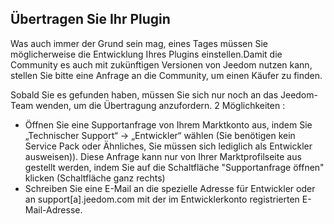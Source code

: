 ## Übertragen Sie Ihr Plugin

Was auch immer der Grund sein mag, eines Tages müssen Sie möglicherweise die Entwicklung Ihres Plugins einstellen.Damit die Community es auch mit zukünftigen Versionen von Jeedom nutzen kann, stellen Sie bitte eine Anfrage an die Community, um einen Käufer zu finden.

Sobald Sie es gefunden haben, müssen Sie sich nur noch an das Jeedom-Team wenden, um die Übertragung anzufordern. 2 Möglichkeiten :
- Öffnen Sie eine Supportanfrage von Ihrem Marktkonto aus, indem Sie „Technischer Support“ -> „Entwickler“ wählen (Sie benötigen kein Service Pack oder Ähnliches, Sie müssen sich lediglich als Entwickler ausweisen)). Diese Anfrage kann nur von Ihrer Marktprofilseite aus gestellt werden, indem Sie auf die Schaltfläche "Supportanfrage öffnen" klicken (Schaltfläche ganz rechts)
- Schreiben Sie eine E-Mail an die spezielle Adresse für Entwickler oder an support[a].jeedom.com mit der im Entwicklerkonto registrierten E-Mail-Adresse.
